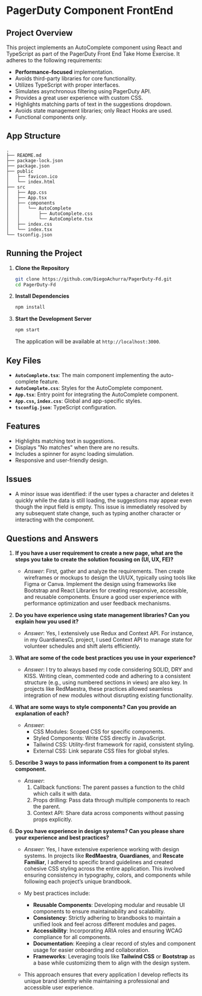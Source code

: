 
# PagerDuty Component FrontEnd

## Project Overview

This project implements an AutoComplete component using React and TypeScript as part of the PagerDuty Front End Take Home Exercise. It adheres to the following requirements:

- **Performance-focused** implementation.
- Avoids third-party libraries for core functionality.
- Utilizes TypeScript with proper interfaces.
- Simulates asynchronous filtering using PagerDuty API.
- Provides a great user experience with custom CSS.
- Highlights matching parts of text in the suggestions dropdown.
- Avoids state management libraries; only React Hooks are used.
- Functional components only.

## App Structure

```
.
├── README.md
├── package-lock.json
├── package.json
├── public
│   ├── favicon.ico
│   └── index.html
├── src
│   ├── App.css
│   ├── App.tsx
│   ├── components
│   │   └── AutoComplete
│   │       ├── AutoComplete.css
│   │       └── AutoComplete.tsx
│   ├── index.css
│   └── index.tsx
└── tsconfig.json
```

## Running the Project

1. **Clone the Repository**
   ```bash
   git clone https://github.com/DiegoAchurra/PagerDuty-Fd.git
   cd PagerDuty-Fd
   ```

2. **Install Dependencies**
   ```bash
   npm install
   ```

3. **Start the Development Server**
   ```bash
   npm start
   ```
   The application will be available at `http://localhost:3000`.

## Key Files

- **`AutoComplete.tsx`**: The main component implementing the auto-complete feature.
- **`AutoComplete.css`**: Styles for the AutoComplete component.
- **`App.tsx`**: Entry point for integrating the AutoComplete component.
- **`App.css`, `index.css`**: Global and app-specific styles.
- **`tsconfig.json`**: TypeScript configuration.

## Features

- Highlights matching text in suggestions.
- Displays "No matches" when there are no results.
- Includes a spinner for async loading simulation.
- Responsive and user-friendly design.

## Issues

- A minor issue was identified: if the user types a character and deletes it quickly while the data is still loading, the suggestions may appear even though the input field is empty. This issue is immediately resolved by any subsequent state change, such as typing another character or interacting with the component.

## Questions and Answers

1. **If you have a user requirement to create a new page, what are the steps you take to create the solution focusing on (UI, UX, FE)?**
   - *Answer*: First, gather and analyze the requirements. Then create wireframes or mockups to design the UI/UX, typically using tools like Figma or Canva. Implement the design using frameworks like Bootstrap and React Libraries for creating responsive, accessible, and reusable components. Ensure a good user experience with performance optimization and user feedback mechanisms.


2. **Do you have experience using state management libraries? Can you explain how you used it?**
   - *Answer*: Yes, I extensively use Redux and Context API. For instance, in my GuardianesCL project, I used Context API to manage state for volunteer schedules and shift alerts efficiently.


3. **What are some of the code best practices you use in your experience?**
   - *Answer*: I try to always based my code considering SOLID, DRY and KISS. Writing clean, commented code and adhering to a consistent structure (e.g., using numbered sections in views) are also key. In projects like RedMaestra, these practices allowed seamless integration of new modules without disrupting existing functionality.


4. **What are some ways to style components? Can you provide an explanation of each?**
   - *Answer*: 
      - CSS Modules: Scoped CSS for specific components.
      - Styled Components: Write CSS directly in JavaScript.
      - Tailwind CSS: Utility-first framework for rapid, consistent styling.
      - External CSS: Link separate CSS files for global styles.


5. **Describe 3 ways to pass information from a component to its parent component.**
   - *Answer*: 
      1. Callback functions: The parent passes a function to the child which calls it with data.
      2. Props drilling: Pass data through multiple components to reach the parent.
      3. Context API: Share data across components without passing props explicitly.


6. **Do you have experience in design systems? Can you please share your experience and best practices?**
   - *Answer*: Yes, I have extensive experience working with design systems. In projects like **RedMaestra**, **Guardianes**, and **Rescate Familiar**, I adhered to specific brand guidelines and created cohesive CSS styling across the entire application. This involved ensuring consistency in typography, colors, and components while following each project’s unique brandbook.  
   
   - My best practices include:
     - **Reusable Components**: Developing modular and reusable UI components to ensure maintainability and scalability.
     - **Consistency**: Strictly adhering to brandbooks to maintain a unified look and feel across different modules and pages.
     - **Accessibility**: Incorporating ARIA roles and ensuring WCAG compliance for all components.
     - **Documentation**: Keeping a clear record of styles and component usage for easier onboarding and collaboration.
     - **Frameworks**: Leveraging tools like **Tailwind CSS** or **Bootstrap** as a base while customizing them to align with the design system.

   - This approach ensures that every application I develop reflects its unique brand identity while maintaining a professional and accessible user experience.